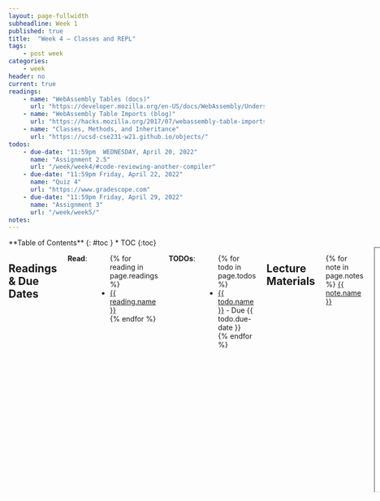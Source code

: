 ```yaml
---
layout: page-fullwidth
subheadline: Week 1
published: true
title:  "Week 4 – Classes and REPL"
tags:
    - post week
categories:
    - week
header: no
current: true
readings:
    - name: "WebAssembly Tables (docs)"
      url: "https://developer.mozilla.org/en-US/docs/WebAssembly/Understanding_the_text_format#webassembly_tables"
    - name: "WebAssembly Table Imports (blog)"
      url: "https://hacks.mozilla.org/2017/07/webassembly-table-imports-what-are-they/"
    - name: "Classes, Methods, and Inheritance"
      url: "https://ucsd-cse231-w21.github.io/objects/"
todos:
    - due-date: "11:59pm  WEDNESDAY, April 20, 2022"
      name: "Assignment 2.5"
      url: "/week/week4/#code-reviewing-another-compiler"
    - due-date: "11:59pm Friday, April 22, 2022"
      name: "Quiz 4"
      url: "https://www.gradescope.com"
    - due-date: "11:59pm Friday, April 29, 2022"
      name: "Assignment 3"
      url: "/week/week5/"
notes:
---
```



<div class="row">
<div class="medium-4 medium-push-8 columns" markdown="1">
<div class="panel radius fixed-toc"  data-options="sticky_on:large" markdown="1">
**Table of Contents**
{: #toc }
*  TOC
{:toc}
</div>
</div><!-- /.medium-4.columns -->

<div class="medium-8 medium-pull-4 columns" markdown="1">

## Readings & Due Dates

**Read**:

<ul>
{% for reading in page.readings %}
<li><a target="_blank" href="{{ reading.url }}">{{ reading.name }}</a></li>
{% endfor %}
</ul>

**TODOs**:

<ul>
{% for todo in page.todos %}
<li><a target="_blank" href="{{ todo.url }}">{{ todo.name }}</a> - Due {{ todo.due-date }}</li>
{% endfor %}
</ul>

## Lecture Materials

{% for note in page.notes %}
<a href="{{ note.url }}">{{ note.name }}</a>
<iframe src="{{ note.url }}/preview" width="640" height="480" allow="autoplay"></iframe>
{% else %}
_Links to podcasts, notes, and code from class will be here after they're created!_
{% endfor %}

## Code Reviewing Another Compiler

In this assignment, you'll spend time reflecting on, and learning from, the
designs you and others chose for PA2.

We will make all of the PA2 compilers available to the class. We will make an
effort to anonymize them, but if there are lots of comments, etc, with your
name on them we may not be able to, and we may not be able to remove all
traces of git history and other identifying information. You can provide us
with a git repository that you anonymize if you'd like to manage this
yourself.


You will be assigned 2 other compilers to review. Spend no more than 1 hour
per compiler per prompt below (many will take much less than that). If you
find yourself taking more, summarize and move on. The whole assignment
shouldn't take more than about 4 hours to complete, though you may want to
spend more time than that reading and studying the compilers you are
reviewing (and we encourage it)!

Your feedback will be **shared with the class (including the author of the
compiler)**, so make sure to keep what you write professional and
constructive.

### Assigned Compilers

All submitted compilers and the instructions for downloading them are available
via [this Piazza post](https://piazza.com/class/l19qaxisql23rt?cid=228).

### Tracing the Compiler

For **each** of the compilers you are reviewing, choose two programs that run
successfully on the compiler under review (e.g. they match ChocoPy's
behavior). Make sure that between them, they at least use:

  - Global variables
  - A function definition and function call
  - If _or_ while
  - At least 2 different binary operators
  - An int and a bool

For each program you chose, show _three_ relevant code snippets from the
compiler that are critical to its compilation. For example, you might
show the data structures used in the type checker, the code generation,
and the parsing for a particular expression. Only choose the same snippet
of code for both programs if it behaves in an interestingly different way
across the two.

For each code snippet, write a sentence of how it relates to different parts
of the program you're testing.

You can use the same two programs on both compilers if you think they
illustrate the behavior well.

### Bugs, Missing Features, and Design Decisions

For **each** compiler you are reviewing, choose a program that has different
behavior than the PA2 subset of ChocoPy (either produces an error, isn't
implemented, or produces a different answer).

- If a key feature in the program isn't implemented, describe how you would
add it to the compiler (see below for how to do this).
- If it is implemented but produces an error, describe how you could fix the
error and make it produce the same answer as ChocoPy (see below for how to do
this)
- If it is implemented but produces the wrong answer, decide if you
think this was a reasonable design decision. Describe as appropriate:

  1. If you think producing this answer instead made certain parts of the
  compiler design simpler or easier than matching ChocoPy, and identify how.
  3. If you think it's just a bug, and if so, how to fix it.
  4. If you think it's a better design decision than what was chosen by
  ChocoPy.
- If you think the compiler perfectly implements the PA2 subset of ChocoPy,
explain what you tested to reach this conclusion and why you are confident
that it does.

### Lessons and Advice

Answer the following questions:

1. Identify a decision made in this compiler that's different from yours.
Describe one way in which it's a **better** design decision than you made.
1. Identify a decision made in this compiler that's different from yours.
Describe one way in which it's a **worse** design decision than you made.
1. What's one improvement you'll make to your compiler based on seeing this
one?
1. What's one improvement you recommend this author makes to their compiler
based on reviewing it?

### Handin

You will this assignment as a PDF, first with the pages containing the review of
the first compiler you were assigned followed by pages containing the review of
the second. (We wish you could submit and label 2 pdfs but Gradescope doesn't
allow that).


